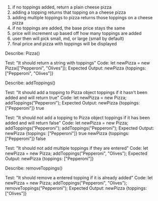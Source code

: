 1. if no toppings added, return a plain cheese pizza
2. adding a topping returns that topping on a cheese pizza
3. adding multiple toppings to pizza returns those toppings on a cheese pizza
4. if no toppings are added, the base price stays the same
5. price will increment up based off how many toppings are added
6. user then will pick small, md, or large (small by default)
7. final price and pizza with toppings will be displayed


Describe: Pizza()

Test: "It should return a string with toppings"
Code: let newPizza = new Pizza(["Pepperoni", "Olives"]);
Expected Output: newPizza {toppings: ["Pepperoni", "Olives"]}


Describe: addToppings()

Test: "It should add a topping to Pizza object toppings if it hasn't been added and will return true"
Code: let newPizza = new Pizza;
addToppings("Pepperoni");
Expected Output: newPizza {toppings: ["Pepperoni"]}
                  true


Test: "It should not add a topping to Pizza object toppings if it has been added and will return false"
Code: let newPizza = new Pizza;
addToppings("Pepperoni");
addToppings("Pepperoni");
Expected Output: newPizza {toppings: ["Pepperoni"]}
                  true
                  newPizza {toppings: ["Pepperoni"]}
                  false

Test: "It should not add multiple toppings if they are entered"
Code: let newPizza = new Pizza;
addToppings("Pepperoni", "Olives");
Expected Output: newPizza {toppings: ["Pepperoni"]}


Describe: removeToppings()

Test: "It should remove a entered topping if it is already added"
Code: let newPizza = new Pizza;
addToppings("Pepperoni", "Olives");
removeToppings("Pepperoni");
Expected Output: newPizza {toppings: ["Olives"]}
